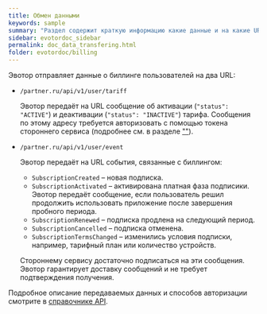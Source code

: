 ```yaml
---
title: Обмен данными
keywords: sample
summary: "Раздел содержит краткую информацию какие данные и на какие URL передаёт Эвотор."
sidebar: evotordoc_sidebar
permalink: doc_data_transfering.html
folder: evotordoc/billing
---
```


Эвотор отправляет данные о биллинге пользователей на два URL:

* `/partner.ru/api/v1/user/tariff`

    Эвотор передаёт на URL сообщение об активации (`"status": "ACTIVE"`) и деактивации (`"status": "INACTIVE"`) тарифа. Сообщения по этому адресу требуется авторизовать с помощью токена стороннего сервиса (подробнее см. в разделе [""]()).
* `/partner.ru/api/v1/user/event`

    Эвотор передаёт на URL события, связанные с биллингом:

    * `SubscriptionCreated` – новая подписка.
    * `SubscriptionActivated` – активирована платная фаза подписики. Эвотор передаёт сообщение, если пользователь решил продолжить использовать приложение после завершения пробного периода.
    * `SubscriptionRenewed` – подписка продлена на следующий период.
    * `SubscriptionCancelled` – подписка отменена.
    * `SubscriptionTermsChanged` – изменились условия подписки, например, тарифный план или количество устройств.

    Стороннему сервису достаточно подписаться на эти сообщения. Эвотор гарантирует доставку сообщений и не требует подтверждения получения.

Подробное описание передаваемых данных и способов авторизации смотрите в [справочнике API](https://api.evotor.ru/docs).
